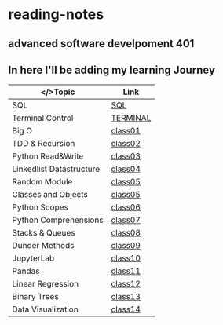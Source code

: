 # reading-notes
## advanced software develpoment 401
## In here I'll be adding my learning Journey ##

| </>Topic      | Link |
| ----------- | ----------- |
| SQL      | [SQL](https://github.com/hamadbd/reading-notes/tree/main/SQL%20Practice)       |
| Terminal Control | [TERMINAL](https://github.com/hamadbd/reading-notes/tree/main/Terminal%20Practice)|
| Big O | [class01](https://github.com/hamadbd/reading-notes/tree/main/reading-class-01)|
| TDD & Recursion | [class02](https://github.com/hamadbd/reading-notes/tree/main/reading-class-02)|
| Python Read&Write | [class03](https://github.com/hamadbd/reading-notes/tree/main/reading-class-03)|
| Linkedlist Datastructure | [class04](https://github.com/hamadbd/reading-notes/tree/main/LinkedLists)|
| Random Module | [class05](https://github.com/hamadbd/reading-notes/tree/main/Random%20Module)|
| Classes and Objects | [class05](https://github.com/hamadbd/reading-notes/tree/main/Classes%20%26%20Objects)|
| Python Scopes | [class06](https://github.com/hamadbd/reading-notes/tree/main/Python_Scope)|
| Python Comprehensions | [class07](https://github.com/hamadbd/reading-notes/tree/main/List%20Comprehensions)|
| Stacks & Queues | [class08](https://github.com/hamadbd/reading-notes/tree/main/Stacks_%26_Queues)|
| Dunder Methods | [class09](https://github.com/hamadbd/reading-notes/tree/main/Dunder%20and%20Statistics)|
| JupyterLab | [class10](https://github.com/hamadbd/reading-notes/tree/main/JupyterLab)|
| Pandas | [class11](https://github.com/hamadbd/reading-notes/tree/main/Pandas)|
| Linear Regression | [class12](https://github.com/hamadbd/reading-notes/tree/main/LinearRegression)|
| Binary Trees | [class13](https://github.com/hamadbd/reading-notes/tree/main/Trees)|
| Data Visualization | [class14](https://github.com/hamadbd/reading-notes/tree/main/Data%20Visualization)|
